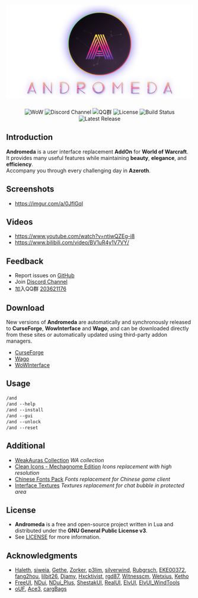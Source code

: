 <div align="center">

# ![Logo](../assets/logo-circle-text.png)
![WoW](https://img.shields.io/badge/WoW-Retail-f6e36a)
![Discord Channel](https://img.shields.io/discord/242811601260904450?color=7289DA&label=Discord)
![QQ群](https://img.shields.io/badge/QQ群-203621176-f66a8d)
![License](https://img.shields.io/github/license/fafaraway/andromeda)
![Build Status](https://img.shields.io/github/actions/workflow/status/fafaraway/andromeda/release.yml)
![Latest Release](https://img.shields.io/github/v/release/fafaraway/andromeda)

</div>


## Introduction
**Andromeda** is a user interface replacement **AddOn** for **World of Warcraft**.  
It provides many useful features while maintaining **beauty**, **elegance**, and **efficiency**.  
Accompany you through every challenging day in **Azeroth**.  

## Screenshots
*  https://imgur.com/a/0JfIGql

## Videos
*  https://www.youtube.com/watch?v=ntiwQZEg-i8
*  https://www.bilibili.com/video/BV1uR4y1V7VY/

## Feedback
*  Report issues on [GitHub](https://github.com/fafaraway/andromeda/issues)
*  Join [Discord Channel](https://discord.gg/86wbfZXxn7)
*  加入QQ群 [203621176](https://jq.qq.com/?_wv=1027&k=LStIpBBc)

## Download
New versions of **Andromeda** are automatically and synchronously released to **CurseForge**, **WowInterface** and **Wago**, and can be downloaded directly from these sites or automatically updated using third-party addon managers.
*  [CurseForge](https://www.curseforge.com/wow/addons/andromeda)
*  [Wago](https://addons.wago.io/addons/andromeda)
*  [WoWInterface](https://www.wowinterface.com/downloads/fileinfo.php?id=23258)

## Usage
```
/and
/and --help
/and --install
/and --gui
/and --unlock
/and --reset
```

## Additional
*  [WeakAuras Collection](https://wago.io/WloMMMBpx) *WA collection*
*  [Clean Icons - Mechagnome Edition](https://github.com/AcidWeb/Clean-Icons-Mechagnome-Edition) *Icons replacement with high resolution*
*  [Chinese Fonts Pack](https://1drv.ms/u/s!AocaDk73Gt7sgrk6bdKqfZGZQMQA2Q?e=QwjHh2) *Fonts replacement for Chinese game client*
*  [Interface Textures](https://1drv.ms/u/s!AocaDk73Gt7sgrlAYVUKxYvs3pCGFg?e=KpJOfv) *Textures replacement for chat bubble in protected area*

## License
*  **Andromeda** is a free and open-source project written in Lua and distributed under the **GNU General Public License v3**.
*  See [LICENSE](/LICENSE) for more information.

## Acknowledgments
*  [Haleth](https://github.com/Haleth), [siweia](https://github.com/siweia), [Gethe](https://github.com/Gethe), [Zorker](https://github.com/zorker), [p3lim](https://github.com/p3lim), [silverwind](https://github.com/silverwind), [Rubgrsch](https://github.com/Rubgrsch), [EKE00372](https://github.com/EKE00372), [fang2hou](https://github.com/fang2hou), [lilbit26](https://github.com/lilbit26), [Djamy](https://github.com/Djamy), [Hxcktivist](https://github.com/Hxcktivist), [rgd87](https://github.com/rgd87), [Witnesscm](https://github.com/Witnesscm), [Wetxius](https://github.com/Wetxius), [Ketho](https://github.com/Ketho)
*  [FreeUI](https://github.com/Haleth/FreeUI), [NDui](https://github.com/siweia/NDui), [NDui_Plus](https://github.com/Witnesscm/NDui_Plus), [ShestakUI](https://github.com/Shestak/ShestakUI), [RealUI](https://github.com/RealUI/RealUI), [ElvUI](https://github.com/tukui-org/ElvUI), [ElvUI_WindTools](https://github.com/fang2hou/ElvUI_WindTools)
*  [oUF](https://github.com/oUF-wow/oUF), [Ace3](https://www.wowace.com/projects/ace3), [cargBags](https://github.com/cschomburg/cargBags)

